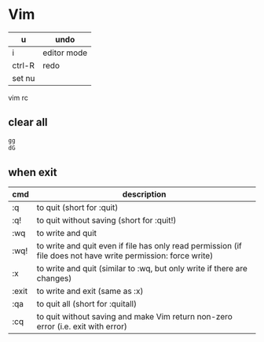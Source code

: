 # Vim

| u      | undo        |
| ------ | ----------- |
| i      | editor mode |
| ctrl-R | redo        |
| set nu |             |

vim rc

## clear all

```bash
gg
dG
```

## when exit

| cmd   | description                                                                                                   |
| ----- | ------------------------------------------------------------------------------------------------------------- |
| :q    | to quit (short for :quit)                                                                                     |
| :q!   | to quit without saving (short for :quit!)                                                                     |
| :wq   | to write and quit                                                                                             |
| :wq!  | to write and quit even if file has only read permission (if file does not have write permission: force write) |
| :x    | to write and quit (similar to :wq, but only write if there are changes)                                       |
| :exit | to write and exit (same as :x)                                                                                |
| :qa   | to quit all (short for :quitall)                                                                              |
| :cq   | to quit without saving and make Vim return non-zero error (i.e. exit with error)                              |
